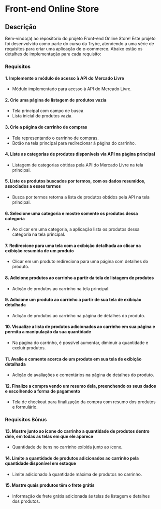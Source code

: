 # Front-end Online Store

## Descrição
Bem-vindo(a) ao repositório do projeto Front-end Online Store! Este projeto foi desenvolvido como parte do curso da Trybe, atendendo a uma série de requisitos para criar uma aplicação de e-commerce. Abaixo estão os detalhes de implementação para cada requisito:

### Requisitos

#### 1. Implemente o módulo de acesso à API do Mercado Livre
- Módulo implementado para acesso à API do Mercado Livre.

#### 2. Crie uma página de listagem de produtos vazia
- Tela principal com campo de busca.
- Lista inicial de produtos vazia.

#### 3. Crie a página do carrinho de compras
- Tela representando o carrinho de compras.
- Botão na tela principal para redirecionar à página do carrinho.

#### 4. Liste as categorias de produtos disponíveis via API na página principal
- Listagem de categorias obtidas pela API do Mercado Livre na tela principal.

#### 5. Liste os produtos buscados por termos, com os dados resumidos, associados a esses termos
- Busca por termos retorna a lista de produtos obtidos pela API na tela principal.

#### 6. Selecione uma categoria e mostre somente os produtos dessa categoria
- Ao clicar em uma categoria, a aplicação lista os produtos dessa categoria na tela principal.

#### 7. Redirecione para uma tela com a exibição detalhada ao clicar na exibição resumida de um produto
- Clicar em um produto redireciona para uma página com detalhes do produto.

#### 8. Adicione produtos ao carrinho a partir da tela de listagem de produtos
- Adição de produtos ao carrinho na tela principal.

#### 9. Adicione um produto ao carrinho a partir de sua tela de exibição detalhada
- Adição de produtos ao carrinho na página de detalhes do produto.

#### 10. Visualize a lista de produtos adicionados ao carrinho em sua página e permita a manipulação da sua quantidade
- Na página do carrinho, é possível aumentar, diminuir a quantidade e excluir produtos.

#### 11. Avalie e comente acerca de um produto em sua tela de exibição detalhada
- Adição de avaliações e comentários na página de detalhes do produto.

#### 12. Finalize a compra vendo um resumo dela, preenchendo os seus dados e escolhendo a forma de pagamento
- Tela de checkout para finalização da compra com resumo dos produtos e formulário.

### Requisitos Bônus

#### 13. Mostre junto ao ícone do carrinho a quantidade de produtos dentro dele, em todas as telas em que ele aparece
- Quantidade de itens no carrinho exibida junto ao ícone.

#### 14. Limite a quantidade de produtos adicionados ao carrinho pela quantidade disponível em estoque
- Limite adicionado à quantidade máxima de produtos no carrinho.

#### 15. Mostre quais produtos têm o frete grátis
- Informação de frete grátis adicionada às telas de listagem e detalhes dos produtos.
